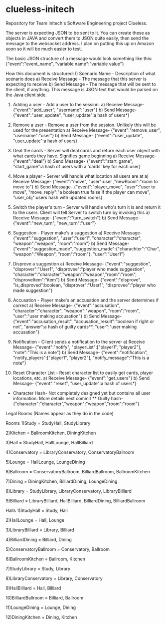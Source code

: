 clueless-initech
================

Repository for Team Initech's Software Engineering project Clueless.

The server is expecting JSON to be sent to it. You can create these as objects in JAVA and convert them to JSON quite easily, 
then send the message to the websocket address. I plan on putting this up on Amazon soon so it will be much easier to test.

The basic JSON structure of a message would look something like this: 
{"event":"event_name", "variable name":"variable value"}

How this document is structured:
I) Scenario Name - Description of what scenario does
a) Receive Message - The message that this server is expecting to receive
b) Send Message - The message that will be sent to the client, if anything. This message is JSON text that would be parsed 
  on the Java client side.
  
1) Adding a user - Add a user to the session.
a) Receive Message- {"event":"add_user", "username":"user"}
b) Send Message- {"event":"user_update", "user_update":a hash of users*}

2) Remove a user - Remove a user from the session. Unlikely this will be used for the presentation
a) Receive Message- {"event":"remove_user", "username":"user"}
b) Send Message- {"event":"user_update", "user_update":a hash of users}

3) Deal the cards - Server will deal cards and return each user object with what cards they have. Signifies game beginning
a) Receive Message- {"event":"deal"}
b) Send Message- {"event":"start_game", "start_game":a hash of users with a 'cards' key for each user}

4) Move a player - Server will handle what location all users are at
a) Receive Message- {"event":"move", "user":user ,"newRoom":"room to move to"}
b) Send Message- {"event":"player_move", "user":"user to move", "move_reply":"a boolean true false if the player can move", "user_obj":users hash with updated rooms}

5) Switch the player's turn - Server will handle who's turn it is and return it to the users. Client will tell Server to switch turn by invoking this
a) Receive Message- {"event":"turn_switch"}
b) Send Message- {"event":"new_turn", "new_turn":"user"}

6) Suggestion - Player make's a suggestion
a) Receive Message- {"event":"suggestion", "user":"user1", "character":"character", "weapon":"weapon", "room":"room"}
b) Send Message- {"event":"suggestion_made", "suggestion_made":{"charachter":"Char", "weapon":"Weapon", "room":"room"}, "user":"User1"}

7) Disprove a suggestion
a) Receive Message- {"event":"suggestion", "disprover":"User1", "disprovee":"player who made suggestion", "character":"character","weapon":"weapon","room":"room", "disproveItem":"item"}
b) Send Message- {"event":"disprove", "is_disproved":boolean, "disprover":"User1", "disprovee":"player who made suggestion"}

8) Accusation - Player make's an accusation and the server determines if correct
a) Receive Message- {"event":"accusation", "character":"character", "weapon":"weapon", "room":"room", "user":"user making accusation"}
b) Send Message- {"event":"accusation_result", "accusation_result":"boolean if right or not", "answer":a hash of guilty cards**, "user":"user making accusation"}

9) Notification - Client sends a notification to the server
a) Receive Message- {"event":"notify", "playerList":["player1", "player2"], "note":"This is a note"}
b) Send Message- {"event":"notification", "notify_players":["player1", "player2"], "notify_message":"This is a note"}

10) Reset Character List - Reset character list to easily get cards, player locations, etc.
a) Receive Message- {"event":"get_users"}
b) Send Message- {"event":"reset", "user_update":a hash of users*}

* Character Hash- Not completely designed yet but contains all user information. More details next commit
** Guilty hash- {"character":"character","weapon":"weapon","room":"room"}


Legal Rooms (Names appear as they do in the code)

  Rooms
  1)Study = StudyHall, StudyLibrary
  
  2)Kitchen = BallroomKitchen, DiningKitchen
  
  3)Hall = StudyHall, HallLounge, HallBilliard
  
  4)Conservatory = LibraryConservatory, ConservatoryBallroom
  
  5)Lounge = HallLounge, LoungeDining
  
  6)Ballroom = ConservatoryBallroom, BilliardBallroom, BallroomKitchen
  
  7)Dining = DiningKitchen, BilliardDining, LoungeDining
  
  8)Library = StudyLibrary, LibraryConservatory, LibraryBilliard
  
  9)Billiard = LibraryBilliard, HallBilliard, BilliardDining, BilliardBallroom


  Halls
  1)StudyHall = Study, Hall
  
  2)HallLounge = Hall, Lounge
  
  3)LibraryBilliard = Library, Billiard
  
  4)BilliardDining = Billiard, Dining
  
  5)ConservatoryBallroom = Conservatory, Ballroom
  
  6)BallroomKitchen = Ballroom, Kitchen
  
  7)StudyLibrary = Study, Library
  
  8)LibraryConservatory = Library, Conservatory
  
  9)HallBilliard = Hall, Billiard
  
  10)BilliardBallroom = Billiard, Ballroom
  
  11)LoungeDining = Lounge, Dining
  
  12)DiningKitchen = Dining, Kitchen
